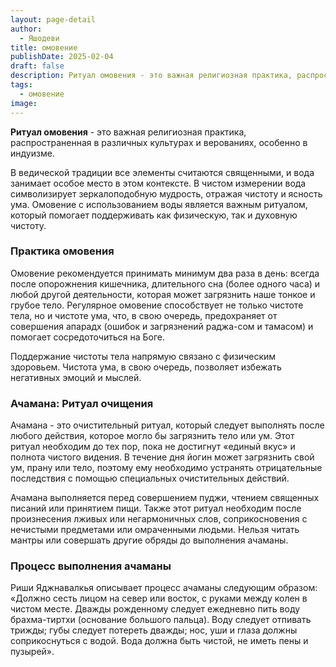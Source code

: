 ```yaml
---
layout: page-detail
author:
  - Яшодеви
title: омовение
publishDate: 2025-02-04
draft: false
description: Ритуал омовения - это важная религиозная практика, распространенная в различных культурах и верованиях, особенно в индуизме.
tags:
  - омовение
image:
---
```

**Ритуал омовения** - это важная религиозная практика, распространенная в различных культурах и верованиях, особенно в индуизме. 

В ведической традиции все элементы считаются священными, и вода занимает особое место в этом контексте. В чистом измерении вода символизирует зеркалоподобную мудрость, отражая чистоту и ясность ума. Омовение с использованием воды является важным ритуалом, который помогает поддерживать как физическую, так и духовную чистоту.

### Практика омовения

Омовение рекомендуется принимать минимум два раза в день: всегда после опорожнения кишечника, длительного сна (более одного часа) и любой другой деятельности, которая может загрязнить наше тонкое и грубое тело. Регулярное омовение способствует не только чистоте тела, но и чистоте ума, что, в свою очередь, предохраняет от совершения апарадх (ошибок и загрязнений раджа-сом и тамасом) и помогает сосредоточиться на Боге.

Поддержание чистоты тела напрямую связано с физическим здоровьем. Чистота ума, в свою очередь, позволяет избежать негативных эмоций и мыслей. 

### Ачамана: Ритуал очищения

Ачамана - это очистительный ритуал, который следует выполнять после любого действия, которое могло бы загрязнить тело или ум. Этот ритуал необходим до тех пор, пока не достигнут «единый вкус» и полнота чистого видения. В течение дня йогин может загрязнить свой ум, прану или тело, поэтому ему необходимо устранять отрицательные последствия с помощью специальных очистительных действий.

Ачамана выполняется перед совершением пуджи, чтением священных писаний или принятием пищи. Также этот ритуал необходим после произнесения лживых или негармоничных слов, соприкосновения с нечистыми предметами или омраченными людьми. Нельзя читать мантры или совершать другие обряды до выполнения ачаманы.

### Процесс выполнения ачаманы

Риши Яджнавалкья описывает процесс ачаманы следующим образом: «Должно сесть лицом на север или восток, с руками между колен в чистом месте. Дважды рожденному следует ежедневно пить воду брахма-тиртхи (основание большого пальца). Воду следует отпивать трижды; губы следует потереть дважды; нос, уши и глаза должны соприкоснуться с водой. Вода должна быть чистой, не иметь пены и пузырей».